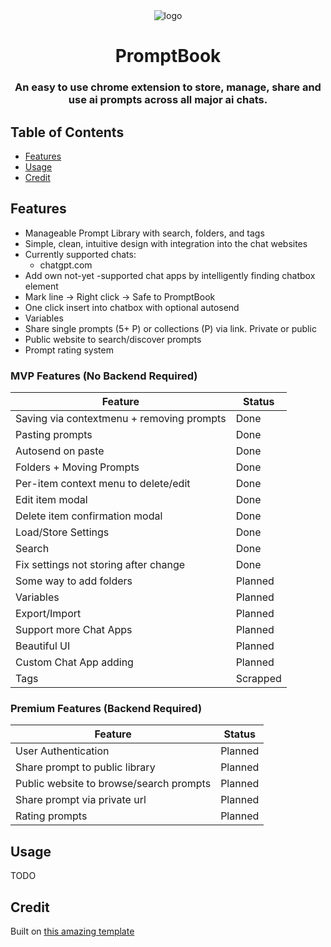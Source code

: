 <div align="center">
<img src="public/icon-128.png" alt="logo"/>
<h1> PromptBook</h1>

<h3>
    An easy to use chrome extension to store, manage, share and use ai prompts across all major ai chats.
</h3>

</div>

## Table of Contents

- [Features](#features)
- [Usage](#usage)
- [Credit](#credit)

## Features <a name="features"></a>

- Manageable Prompt Library with search, folders, and tags
- Simple, clean, intuitive design with integration into the chat websites
- Currently supported chats:
  - chatgpt.com
- Add own not-yet -supported chat apps by intelligently finding chatbox element
- Mark line -> Right click -> Safe to PromptBook
- One click insert into chatbox with optional autosend
- Variables
- Share single prompts (5+ P) or collections (P) via link. Private or public
- Public website to search/discover prompts
- Prompt rating system

### MVP Features (No Backend Required)

| Feature                                   | Status   |
| ----------------------------------------- | -------- |
| Saving via contextmenu + removing prompts | Done     |
| Pasting prompts                           | Done     |
| Autosend on paste                         | Done     |
| Folders + Moving Prompts                  | Done     |
| Per-item context menu to delete/edit      | Done     |
| Edit item modal                           | Done     |
| Delete item confirmation modal            | Done     |
| Load/Store Settings                       | Done     |
| Search                                    | Done     |
| Fix settings not storing after change     | Done     |
| Some way to add folders                   | Planned  |
| Variables                                 | Planned  |
| Export/Import                             | Planned  |
| Support more Chat Apps                    | Planned  |
| Beautiful UI                              | Planned  |
| Custom Chat App adding                    | Planned  |
| Tags                                      | Scrapped |

### Premium Features (Backend Required)

| Feature                                 | Status  |
| --------------------------------------- | ------- |
| User Authentication                     | Planned |
| Share prompt to public library          | Planned |
| Public website to browse/search prompts | Planned |
| Share prompt via private url            | Planned |
| Rating prompts                          | Planned |

## Usage <a name="usage"></a>

TODO

## Credit

Built on [this amazing template](https://github.com/JohnBra/vite-web-extension.git)
